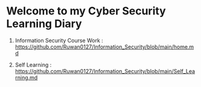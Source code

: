 



# Welcome to my Cyber Security Learning Diary


1. Information Security Course Work : https://github.com/Ruwan0127/Information_Security/blob/main/home.md

2. Self Learning : https://github.com/Ruwan0127/Information_Security/blob/main/Self_Learning.md
